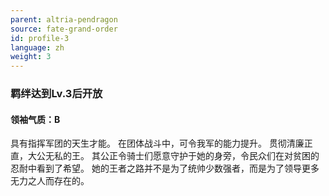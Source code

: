 ```yaml
---
parent: altria-pendragon
source: fate-grand-order
id: profile-3
language: zh
weight: 3
---
```


### 羁绊达到Lv.3后开放

#### 领袖气质：B

具有指挥军团的天生才能。
在团体战斗中，可令我军的能力提升。
贯彻清廉正直，大公无私的王。
其公正令骑士们愿意守护于她的身旁，令民众们在对贫困的忍耐中看到了希望。
她的王者之路并不是为了统帅少数强者，而是为了领导更多无力之人而存在的。
